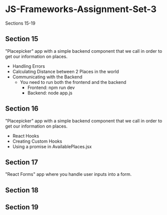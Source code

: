 # JS-Frameworks-Assignment-Set-3

Sections 15-19

## Section 15

"Placepicker" app with a simple backend component that we call in order to get our information on places.

- Handling Errors
- Calculating Distance between 2 Places in the world
- Communicating with the Backend
  - You need to run both the frontend and the backend
    - Frontend: npm run dev
    - Backend: node app.js

## Section 16

"Placepicker" app with a simple backend component that we call in order to get our information on places.

- React Hooks
- Creating Custom Hooks
- Using a promise in AvailablePlaces.jsx

## Section 17

"React Forms" app where you handle user inputs into a form.

## Section 18

## Section 19

